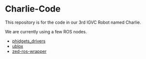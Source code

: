 # Charlie-Code
This repository is for the code in our 3rd IGVC Robot named Charlie.

We are currently using a few ROS nodes.

* [phidgets_drivers](https://github.com/ccny-ros-pkg/phidgets_drivers)
* [ublox](https://github.com/KumarRobotics/ublox)
* [zed-ros-wrapper](https://github.com/stereolabs/zed-ros-wrapper)
